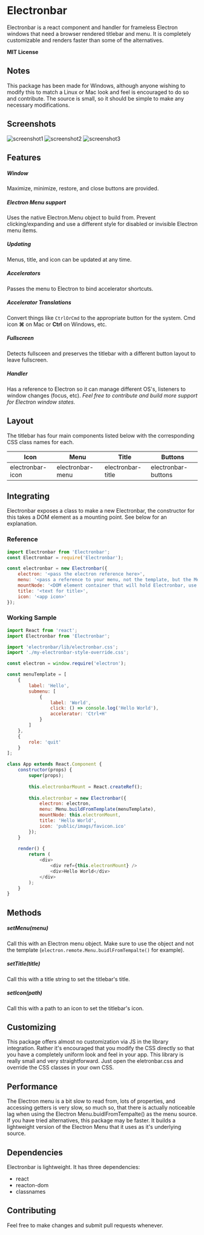 # Electronbar

Electronbar is a react component and handler for frameless Electron windows that need a browser rendered titlebar and menu. It is completely customizable and renders faster than some of the alternatives.

**MIT License**


## Notes
This package has been made for Windows, although anyone wishing to modify this to match a Linux or Mac look and feel is encouraged to do so and contribute. The source is small, so it should be simple to make any necessary modifications.

## Screenshots

![screenshot1](https://github.com/obsius/electronbar/blob/master/doc/1.png)
![screenshot2](https://github.com/obsius/electronbar/blob/master/doc/2.png)
![screenshot3](https://github.com/obsius/electronbar/blob/master/doc/3.gif)

## Features

##### Window
Maximize, minimize, restore, and close buttons are provided.

##### Electron Menu support
Uses the native Electron.Menu object to build from. Prevent clicking/expanding and use a different style for disabled or invisible Electron menu items.

##### Updating
Menus, title, and icon can be updated at any time.

##### Accelerators
Passes the menu to Electron to bind accelerator shortcuts.

##### Accelerator Translations
Convert things like `CtrlOrCmd` to the appropriate button for the system. Cmd icon **&#8984;** on Mac or **Ctrl** on Windows, etc.

##### Fullscreen
Detects fullsceen and preserves the titlebar with a different button layout to leave fullscreen.

##### Handler
Has a reference to Electron so it can manage different OS's, listeners to window changes (focus, etc). *Feel free to contribute and build more support for Electron window states.*


## Layout
The titlebar has four main components listed below with the corresponding CSS class names for each.

Icon | Menu | Title | Buttons
-|-|-|-
electronbar-icon | electronbar-menu | electronbar-title | electronbar-buttons

## Integrating
Electronbar exposes a class to make a new Electronbar, the constructor for this takes a DOM element as a mounting point. See below for an explanation.

### Reference
```js
import Electronbar from 'Electronbar';
const Electronbar = require('Electronbar');

const electronbar = new Electronbar({
    electron: '<pass the electron reference here>',
    menu: '<pass a reference to your menu, not the template, but the Menu.buildFromTemplate() object>',
    mountNode: '<DOM element container that will hold Electronbar, use document.getElementById() or make a ref in React for this>',
    title: '<text for title>',
    icon: '<app icon>'
});
```

### Working Sample
```js
import React from 'react';
import Electronbar from 'Electronbar';

import 'electronbar/lib/electronbar.css';
import './my-electronbar-style-override.css';

const electron = window.require('electron');

const menuTemplate = [
    {
        label: 'Hello',
        submenu: [
            {
                label: 'World',
                click: () => console.log('Hello World'),
                accelerator: 'Ctrl+H'
            }
        ]
    },
    {
        role: 'quit'
    }
];

class App extends React.Component {
    constructor(props) {
        super(props);
       
        this.electronbarMount = React.createRef();
       
        this.electronbar = new Electronbar({
            electron: electron,
            menu: Menu.buildFromTemplate(menuTemplate),
            mountNode: this.electronMount,
            title: 'Hello World',
            icon: 'public/imags/favicon.ico'
        });
    }
   
    render() {
        return (
            <div>
                <div ref={this.electronMount} />
                <div>Hello World</div>
            </div>
        );
    }
}
```

## Methods

##### setMenu(menu)
Call this with an Electron menu object. Make sure to use the object and not the template (`electron.remote.Menu.buidlFromTempalte()` for example).

##### setTitle(title)
Call this with a title string to set the titlebar's title.

##### setIcon(path)
Call this with a path to an icon to set the titlebar's icon.


## Customizing
This package offers almost no customization via JS in the library integration. Rather it's encouraged that you modify the CSS directly so that you have a completely uniform look and feel in your app. This library is really small and very straightforward. Just open the eletronbar.css and override the CSS classes in your own CSS.


## Performance
The Electron menu is a bit slow to read from, lots of properties, and accessing getters is very slow, so much so, that there is actually noticeable lag when using the Electron Menu.buidlFromTempalte() as the menu source.  If you have tried alternatives, this package may be faster.  It builds a lightweight version of the Electron Menu that it uses as it's underlying source.

## Dependencies
Electronbar is lightweight. It has three dependencies:
- react
- reacton-dom
- classnames

## Contributing
Feel free to make changes and submit pull requests whenever.